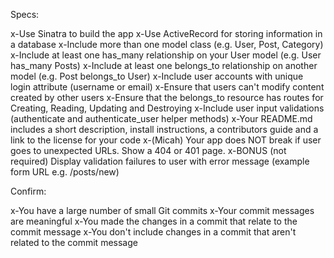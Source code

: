 Specs:

 x-Use Sinatra to build the app
 x-Use ActiveRecord for storing information in a database
 x-Include more than one model class (e.g. User, Post, Category)
 x-Include at least one has_many relationship on your User model (e.g. User has_many Posts)
 x-Include at least one belongs_to relationship on another model (e.g. Post belongs_to User)
 x-Include user accounts with unique login attribute (username or email)
 x-Ensure that users can't modify content created by other users
 x-Ensure that the belongs_to resource has routes for Creating, Reading, Updating and Destroying
 x-Include user input validations (authenticate and authenticate_user helper methods)
 x-Your README.md includes a short description, install instructions, a contributors guide and a link to the license for your code 
 x-(Micah) Your app does NOT break if user goes to unexpected URLs. Show a 404 or 401 page.
 x-BONUS (not required) Display validation failures to user with error message (example form URL e.g. /posts/new)


Confirm:

 x-You have a large number of small Git commits
 x-Your commit messages are meaningful
 x-You made the changes in a commit that relate to the commit message
 x-You don't include changes in a commit that aren't related to the commit message
